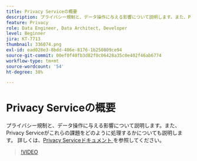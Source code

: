 ```yaml
---
title: Privacy Serviceの概要
description: プライバシー規制と、データ操作に与える影響について説明します。また、Privacy Serviceがこれらの課題をどのように処理するかについても説明します。
feature: Privacy
role: Data Engineer, Data Architect, Developer
level: Beginner
jira: KT-7713
thumbnail: 336074.png
exl-id: ead028e3-8bdd-406e-8176-1b250809ce94
source-git-commit: 00ef0f40fb3d82f0c06428a35c0e402f46ab6774
workflow-type: tm+mt
source-wordcount: '54'
ht-degree: 38%

---
```


# Privacy Serviceの概要

プライバシー規制と、データ操作に与える影響について説明します。また、Privacy Serviceがこれらの課題をどのように処理するかについても説明します。 詳しくは、[Privacy Serviceドキュメント ](https://experienceleague.adobe.com/docs/experience-platform/privacy/home.html?lang=ja) を参照してください。

>[!VIDEO](https://video.tv.adobe.com/v/336074?learn=on)
